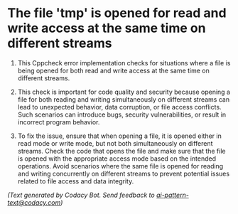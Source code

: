 # The file 'tmp' is opened for read and write access at the same time on different streams

1. This Cppcheck error implementation checks for situations where a file is being opened for both read and write access at the same time on different streams.

2. This check is important for code quality and security because opening a file for both reading and writing simultaneously on different streams can lead to unexpected behavior, data corruption, or file access conflicts. Such scenarios can introduce bugs, security vulnerabilities, or result in incorrect program behavior.

3. To fix the issue, ensure that when opening a file, it is opened either in read mode or write mode, but not both simultaneously on different streams. Check the code that opens the file and make sure that the file is opened with the appropriate access mode based on the intended operations. Avoid scenarios where the same file is opened for reading and writing concurrently on different streams to prevent potential issues related to file access and data integrity.

_(Text generated by Codacy Bot. Send feedback to ai-pattern-text@codacy.com)_

